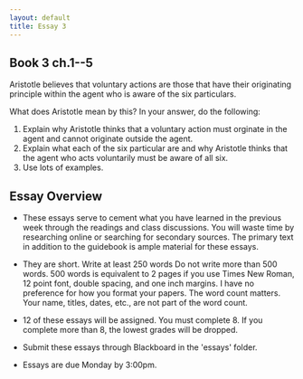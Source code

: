 ```yaml
---
layout: default
title: Essay 3
---
```


## Book 3 ch.1--5

Aristotle believes that voluntary actions are those that have their originating principle within the agent who is aware of the six particulars. 

What does Aristotle mean by this? In your answer, do the following: 

1. Explain why Aristotle thinks that a voluntary action must orginate in the agent and cannot originate outside the agent. 
2. Explain what each of the six particular are and why Aristotle thinks that the agent who acts voluntarily must be aware of all six. 
3. Use lots of examples.  


## Essay Overview

+ These essays serve to cement what you have learned in the previous week through the readings and class discussions. You will waste time by researching online or searching for secondary sources. The primary text in addition to the guidebook is ample material for these essays.

+ They are short. Write at least 250 words Do not write more than 500 words. 500 words is equivalent to 2 pages if you use Times New Roman, 12 point font, double spacing, and one inch margins. I have no preference for how you format your papers. The word count matters. Your name, titles, dates, etc., are not part of the word count. 

+ 12 of these essays will be assigned. You must complete 8. If you complete more than 8, the lowest grades will be dropped.

+ Submit these essays through Blackboard in the 'essays' folder. 

+ Essays are due Monday by 3:00pm. 





 